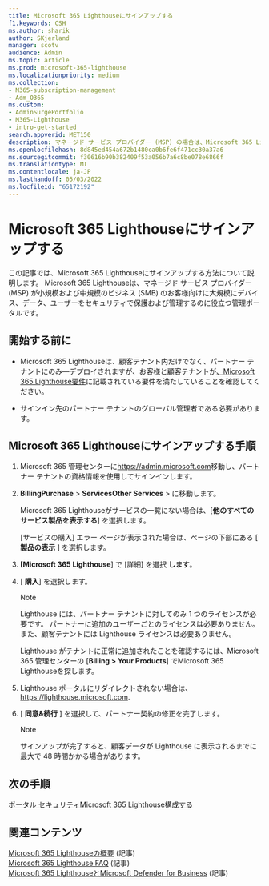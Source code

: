 ```yaml
---
title: Microsoft 365 Lighthouseにサインアップする
f1.keywords: CSH
ms.author: sharik
author: SKjerland
manager: scotv
audience: Admin
ms.topic: article
ms.prod: microsoft-365-lighthouse
ms.localizationpriority: medium
ms.collection:
- M365-subscription-management
- Adm_O365
ms.custom:
- AdminSurgePortfolio
- M365-Lighthouse
- intro-get-started
search.appverid: MET150
description: マネージド サービス プロバイダー (MSP) の場合は、Microsoft 365 Lighthouseにサインアップする方法について説明します。
ms.openlocfilehash: 8d845ed454a672b1480ca0b6fe6f471cc30a37a6
ms.sourcegitcommit: f30616b90b382409f53a056b7a6c8be078e6866f
ms.translationtype: MT
ms.contentlocale: ja-JP
ms.lasthandoff: 05/03/2022
ms.locfileid: "65172192"
---
```

# <a name="sign-up-for-microsoft-365-lighthouse"></a>Microsoft 365 Lighthouseにサインアップする

この記事では、Microsoft 365 Lighthouseにサインアップする方法について説明します。 Microsoft 365 Lighthouseは、マネージド サービス プロバイダー (MSP) が小規模および中規模のビジネス (SMB) のお客様向けに大規模にデバイス、データ、ユーザーをセキュリティで保護および管理するのに役立つ管理ポータルです。 

## <a name="before-you-begin"></a>開始する前に

- Microsoft 365 Lighthouseは、顧客テナント内だけでなく、パートナー テナントにのみ&mdash;デプロイされますが、お客様と顧客テナントが[、Microsoft 365 Lighthouse要件](m365-lighthouse-requirements.md)に記載されている要件を満たしていることを確認してください。

- サインイン先のパートナー テナントのグローバル管理者である必要があります。

## <a name="steps-to-sign-up-for-microsoft-365-lighthouse"></a>Microsoft 365 Lighthouseにサインアップする手順

1. Microsoft 365 管理センターに<a href="https://go.microsoft.com/fwlink/p/?linkid=2024339" target="_blank">https://admin.microsoft.com</a>移動し、パートナー テナントの資格情報を使用してサインインします。 

1. **BillingPurchase** >  **ServicesOther Services** >  に移動します。

    Microsoft 365 Lighthouseがサービスの一覧にない場合は、[**他のすべてのサービス製品を表示する**] を選択します。

    [サービスの購入] エラー ページが表示された場合は、ページの下部にある [ **製品の表示** ] を選択します。

1. **[Microsoft 365 Lighthouse**] で [詳細] を選択 **します**。 

1. [ **購入**] を選択します。

    > [!NOTE]
    > Lighthouse には、パートナー テナントに対してのみ 1 つのライセンスが必要です。 パートナーに追加のユーザーごとのライセンスは必要ありません。また、顧客テナントには Lighthouse ライセンスは必要ありません。 

    Lighthouse がテナントに正常に追加されたことを確認するには、Microsoft 365 管理センターの [**Billing > Your Products**] でMicrosoft 365 Lighthouseを探します。

1. Lighthouse ポータルにリダイレクトされない場合は、 <a href="https://go.microsoft.com/fwlink/p/?linkid=2168110" target="_blank">https://lighthouse.microsoft.com</a>.

1. [ **同意&続行** ] を選択して、パートナー契約の修正を完了します。

    > [!NOTE]
    > サインアップが完了すると、顧客データが Lighthouse に表示されるまでに最大で 48 時間かかる場合があります。

## <a name="next-steps"></a>次の手順

[ポータル セキュリティMicrosoft 365 Lighthouse構成する](m365-lighthouse-configure-portal-security.md) 

## <a name="related-content"></a>関連コンテンツ

[Microsoft 365 Lighthouseの概要](m365-lighthouse-overview.md) (記事)   
[Microsoft 365 Lighthouse FAQ](m365-lighthouse-faq.yml) (記事)   
[Microsoft 365 LighthouseとMicrosoft Defender for Business](../security/defender-business/mdb-lighthouse-integration.md) (記事)
